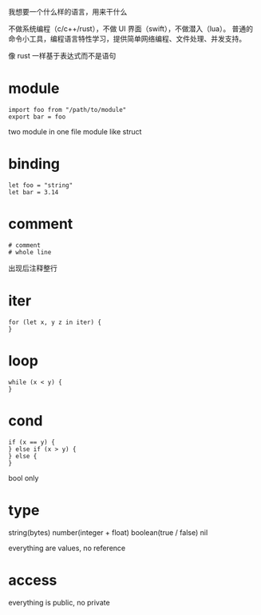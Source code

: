 我想要一个什么样的语言，用来干什么

不做系统编程（c/c++/rust），不做 UI 界面（swift），不做潜入（lua）。
普通的命令小工具，编程语言特性学习，提供简单网络编程、文件处理、并发支持。

像 rust 一样基于表达式而不是语句

# module

```
import foo from "/path/to/module"
export bar = foo
```

two module in one file
module like struct

#  binding

```
let foo = "string"
let bar = 3.14
```

# comment

```
# comment
# whole line
```

出现后注释整行

# iter

```
for (let x, y z in iter) {
}
```

# loop

```
while (x < y) {
}
```

# cond

```
if (x == y) {
} else if (x > y) {
} else {
}
```

bool only

# type

string(bytes)
number(integer + float)
boolean(true / false)
nil

everything are values, no reference

# access

everything is public, no private
